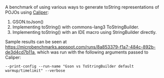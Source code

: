 A benchmark of using various ways to generate toString representations of POJOs using [Caliper](https://code.google.com/p/caliper/):

1. GSON.toJson()
2. Implementing toString() with commons-lang3 ToStringBuilder.
3. Implementing toString() with an IDE macro using StringBuilder directly.

Sample results can be seen at https://microbenchmarks.appspot.com/runs/8a853379-f1a7-484c-892b-de3d4cd7b11a, which was
run with the following arguments passed to Caliper:

    --print-config --run-name "Gson vs ToStringBuilder default warmup/timelimit" --verbose